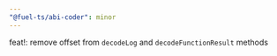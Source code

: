 ```yaml
---
"@fuel-ts/abi-coder": minor
---
```


feat!: remove offset from `decodeLog` and `decodeFunctionResult` methods
